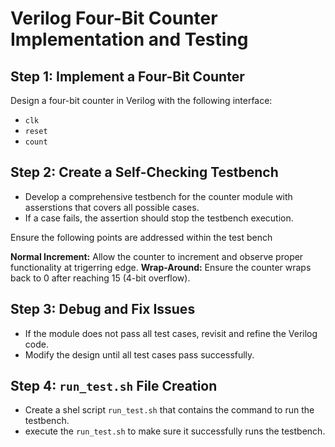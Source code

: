 # Verilog Four-Bit Counter Implementation and Testing

## Step 1: Implement a Four-Bit Counter
Design a four-bit counter in Verilog with the following interface:  
- `clk` 
- `reset`
- `count` 

## Step 2: Create a Self-Checking Testbench  
- Develop a comprehensive testbench for the counter module with asserstions that covers all possible cases.  
- If a case fails, the assertion should stop the testbench execution. 

Ensure the following points are addressed within the test bench 

**Normal Increment:**
     Allow the counter to increment and observe proper functionality at trigerring edge.
**Wrap-Around:**
     Ensure the counter wraps back to 0 after reaching 15 (4-bit overflow).

## Step 3: Debug and Fix Issues  
- If the module does not pass all test cases, revisit and refine the Verilog code.  
- Modify the design until all test cases pass successfully.  

## Step 4: `run_test.sh` File Creation
- Create a shel script `run_test.sh` that contains the command to run the testbench.
- execute the `run_test.sh` to make sure it successfully runs the testbench.